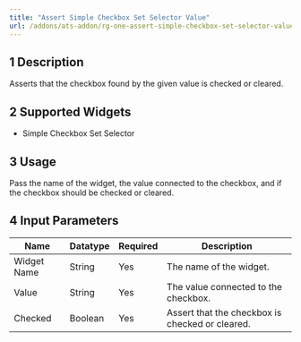 ```yaml
---
title: "Assert Simple Checkbox Set Selector Value"
url: /addons/ats-addon/rg-one-assert-simple-checkbox-set-selector-value/
---
```


## 1 Description

Asserts that the checkbox found by the given value is checked or cleared.

## 2 Supported Widgets

* Simple Checkbox Set Selector

## 3 Usage

Pass the name of the widget, the value connected to the checkbox, and if the checkbox should be checked or cleared.

## 4 Input Parameters

Name | Datatype | Required | Description
---- | -------- | ------- |---------------
Widget Name | String | Yes | The name of the widget.
Value | String | Yes | The value connected to the checkbox.
Checked | Boolean | Yes | Assert that the checkbox is checked or cleared.
